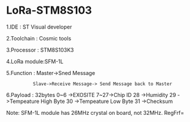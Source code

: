 # LoRa-STM8S103

1.IDE       : ST Visual developer

2.Toolchain : Cosmic tools

3.Processor : STM8S103K3

4.LoRa module:SFM-1L

5.Function  : Master->Sned Message

              Slave->Receive Message-> Send Message back to Master
              
6.Payload   : 32bytes
  0~6 ->EXOSITE
  7~27->Chip ID
  28  ->Humidity
  29  ->Tempeature High Byte
  30  ->Tempeature Low Byte
  31  ->Checksum

Note: SFM-1L module has 26MHz crystal on board, not 32MHz. RegFrf= 
  #
